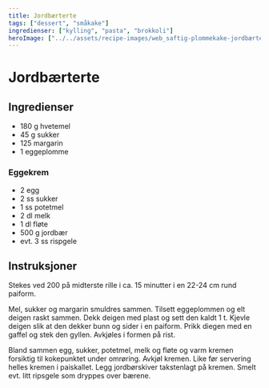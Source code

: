 ```yaml
---
title: Jordbærterte
tags: ["dessert", "småkake"]
ingredienser: ["kylling", "pasta", "brokkoli"]
heroImage: ["../../assets/recipe-images/web_saftig-plommekake-jordbærterte.jpg"]
---
```


# Jordbærterte

## Ingredienser

- 180 g hvetemel
- 45 g sukker
- 125 margarin
- 1 eggeplomme

### Eggekrem

- 2 egg
- 2 ss sukker
- 1 ss potetmel
- 2 dl melk
- 1 dl fløte
- 500 g jordbær
- evt. 3 ss rispgele

## Instruksjoner

Stekes ved 200 på midterste rille i ca. 15 minutter i en 22-24 cm rund paiform.

Mel, sukker og margarin smuldres sammen. Tilsett eggeplommen og elt deigen raskt sammen. Dekk deigen med plast og sett den kaldt 1 t. Kjevle deigen slik at den dekker bunn og sider i en paiform. Prikk diegen med en gaffel og stek den gyllen. Avkjøles i formen på rist.

Bland sammen egg, sukker, potetmel, melk og fløte og varm kremen forsiktig til kokepunktet under omrøring. Avkjøl kremen. Like før servering helles kremen i paiskallet. Legg jordbørskiver takstenlagt på kremen. Smelt evt. litt ripsgele som dryppes over bærene.
